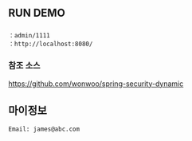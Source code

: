  

## RUN DEMO 
###  
    ：admin/1111
    ：http://localhost:8080/
    
### 참조 소스
https://github.com/wonwoo/spring-security-dynamic
    
     
## 마이정보
    Email: james@abc.com 







